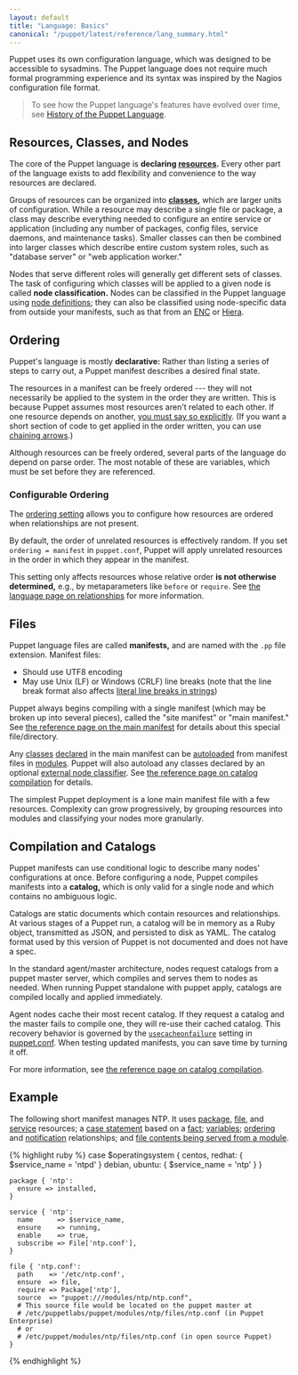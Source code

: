 ```yaml
---
layout: default
title: "Language: Basics"
canonical: "/puppet/latest/reference/lang_summary.html"
---
```


[site_manifest]: ./dirs_manifest.html
[autoload]: ./lang_namespaces.html#autoloader-behavior
[config]: ./config_file_main.html
[usecacheonfailure]: /references/latest/configuration.html#usecacheonfailure
[fileserve]: ./modules_fundamentals.html#files
[classes]: ./lang_classes.html
[enc]: /guides/external_nodes.html
[resources]: ./lang_resources.html
[chaining]: ./lang_relationships.html#chaining-arrows
[modules]: ./modules_fundamentals.html
[package]: /references/latest/type.html#package
[file]: /references/latest/type.html#file
[service]: /references/latest/type.html#service
[case]: ./lang_conditional.html#case-statements
[fact]: ./lang_variables.html#facts-and-built-in-variables
[variables]: ./lang_variables.html
[relationships]: ./lang_relationships.html
[ordering]: ./lang_relationships.html#ordering-and-notification
[notification]: ./lang_relationships.html#ordering-and-notification
[declared]: /references/glossary.html#declare
[string_newline]: ./lang_datatypes.html#line-breaks
[node]: ./lang_node_definitions.html
[ordering]: /references/3.5.latest/configuration.html#ordering
[hiera]: /hiera/latest
[compilation]: ./subsystem_catalog_compilation.html

Puppet uses its own configuration language, which was designed to be accessible to sysadmins. The Puppet language does not require much formal programming experience and its syntax was inspired by the Nagios configuration file format.

> To see how the Puppet language's features have evolved over time, see [History of the Puppet Language](/guides/language_history.html).

Resources, Classes, and Nodes
-----

The core of the Puppet language is **declaring [resources][].** Every other part of the language exists to add flexibility and convenience to the way resources are declared.

Groups of resources can be organized into **[classes][],** which are larger units of configuration. While a resource may describe a single file or package, a class may describe everything needed to configure an entire service or application (including any number of packages, config files, service daemons, and maintenance tasks). Smaller classes can then be combined into larger classes which describe entire custom system roles, such as "database server" or "web application worker."

Nodes that serve different roles will generally get different sets of classes. The task of configuring which classes will be applied to a given node is called **node classification.** <!-- TODO link to a more general node classification guide --> Nodes can be classified in the Puppet language using [node definitions][node]; they can also be classified using node-specific data from outside your manifests, such as that from an [ENC][] or [Hiera][].


Ordering
-----

Puppet's language is mostly **declarative:** Rather than listing a series of steps to carry out, a Puppet manifest describes a desired final state.

The resources in a manifest can be freely ordered --- they will not necessarily be applied to the system in the order they are written. This is because Puppet assumes most resources aren't related to each other. If one resource depends on another, [you must say so explicitly][relationships]. (If you want a short section of code to get applied in the order written, you can use [chaining arrows][chaining].)

Although resources can be freely ordered, several parts of the language do depend on parse order. The most notable of these are variables, which must be set before they are referenced.

### Configurable Ordering

The [ordering setting][ordering] allows you to configure how resources are ordered when relationships are not present.

By default, the order of unrelated resources is effectively random. If you set `ordering = manifest` in `puppet.conf`, Puppet will apply unrelated resources in the order in which they appear in the manifest.

This setting only affects resources whose relative order **is not otherwise determined,** e.g., by metaparameters like `before` or `require`. See [the language page on relationships](./lang_relationships.html) for more information.

Files
-----

Puppet language files are called **manifests,** and are named with the `.pp` file extension. Manifest files:

* Should use UTF8 encoding
* May use Unix (LF) or Windows (CRLF) line breaks (note that the line break format also affects [literal line breaks in strings][string_newline])

Puppet always begins compiling with a single manifest (which may be broken up into several pieces), called the "site manifest" or "main manifest." See [the reference page on the main manifest][site_manifest] for details about this special file/directory.

Any [classes][] [declared][] in the main manifest can be [autoloaded][autoload] from manifest files in [modules][]. Puppet will also autoload any classes declared by an optional [external node classifier][enc]. See [the reference page on catalog compilation][compilation] for details.

The simplest Puppet deployment is a lone main manifest file with a few resources. Complexity can grow progressively, by grouping resources into modules and classifying your nodes more granularly.

Compilation and Catalogs
-----

Puppet manifests can use conditional logic to describe many nodes' configurations at once. Before configuring a node, Puppet compiles manifests into a **catalog,** which is only valid for a single node and which contains no ambiguous logic.

Catalogs are static documents which contain resources and relationships. At various stages of a Puppet run, a catalog will be in memory as a Ruby object, transmitted as JSON, and persisted to disk as YAML. The catalog format used by this version of Puppet is not documented <!-- TODO --> and does not have a spec.

In the standard agent/master architecture, nodes request catalogs from a puppet master server, which compiles and serves them to nodes as needed. When running Puppet standalone with puppet apply, catalogs are compiled locally and applied immediately.

Agent nodes cache their most recent catalog. If they request a catalog and the master fails to compile one, they will re-use their cached catalog. This recovery behavior is governed by the [`usecacheonfailure`][usecacheonfailure] setting in [puppet.conf][config]. When testing updated manifests, you can save time by turning it off.

For more information, see [the reference page on catalog compilation][compilation].


Example
-----

The following short manifest manages NTP. It uses [package][], [file][], and [service][] resources; a [case statement][case] based on a [fact][]; [variables][]; [ordering][] and [notification][] relationships; and [file contents being served from a module][fileserve].

{% highlight ruby %}
    case $operatingsystem {
      centos, redhat: { $service_name = 'ntpd' }
      debian, ubuntu: { $service_name = 'ntp' }
    }

    package { 'ntp':
      ensure => installed,
    }

    service { 'ntp':
      name      => $service_name,
      ensure    => running,
      enable    => true,
      subscribe => File['ntp.conf'],
    }

    file { 'ntp.conf':
      path    => '/etc/ntp.conf',
      ensure  => file,
      require => Package['ntp'],
      source  => "puppet:///modules/ntp/ntp.conf",
      # This source file would be located on the puppet master at
      # /etc/puppetlabs/puppet/modules/ntp/files/ntp.conf (in Puppet Enterprise)
      # or
      # /etc/puppet/modules/ntp/files/ntp.conf (in open source Puppet)
    }
{% endhighlight %}


